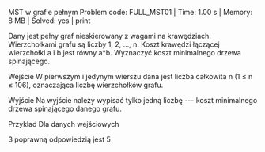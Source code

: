 MST w grafie pełnym
Problem code: FULL_MST01 | Time: 1.00 s | Memory: 8 MB | Solved: yes | print

Dany jest pełny graf nieskierowany z wagami na krawędziach. Wierzchołkami grafu są liczby 1, 2, ..., n. Koszt krawędzi łączącej wierzchołki a i b jest równy a*b. Wyznaczyć koszt minimalnego drzewa spinającego.

Wejście
W pierwszym i jedynym wierszu dana jest liczba całkowita n (1 ≤ n ≤ 106), oznaczająca liczbę wierzchołków grafu.

Wyjście
Na wyjście należy wypisać tylko jedną liczbę --- koszt minimalnego drzewa spinającego danego grafu.

Przykład
Dla danych wejściowych

3
poprawną odpowiedzią jest
5
